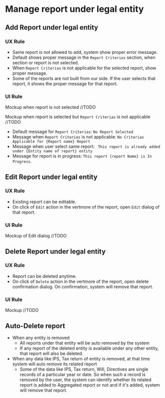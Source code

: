 # Manage report under legal entity

## Add Report under legal entity

### UX Rule

- Same report is not allowed to add, system show proper error message.
- Default shows proper message in the `Report Criterias` section, when section or report is not selected.
- When `Report Criterias` is not applicable for the selected report, show proper message.
- Some of the reports are not built from our side. If the user selects that report, it shows the proper message for that report.

### UI Rule

Mockup when report is not selected //TODO

Mockup when report is selected but `Report Criterias` is not applicable //TODO

- Default message for `Report Criterias`: `No Report Selected`
- Message when `Report Criterias` is not applicable: `No Criterias Applicable for {Report name} Report`
- Message when user select same report: ` This report is already added under {Entity name of report} entity`
- Message for report is in progress: `This report {report Name} is In Progress`.



## Edit Report under legal entity

### UX Rule

- Existing report can be editable.
- On click of `Edit` action in the vertmore of the report, open `Edit` dialog of that report.

### UI Rule

Mockup of Edit dialog //TODO



## Delete Report under legal entity

### UX Rule

- Report can be deleted anytime.
- On click of `Delete` action in the vertmore of the report, open delete confirmation dialog. On confirmation, system will remove that report.

### UI Rule

Mockup //TODO



## Auto-Delete report

- When any entity is removed
  - All reports under that entity will be auto removed by the system
  - If any report of the deleted entity is available under any other entity, that report will also be deleted.
- When any data like IPS, Tax return of entity is removed, at that time system will auto remove its related report
  - Some of the data like IPS, Tax return, Will, Directives are single records of a particular year or date. So when such a record is removed by the user, the system can identify whether its related report is added to Aggregated report or not and if it's added, system will remove that report.

 